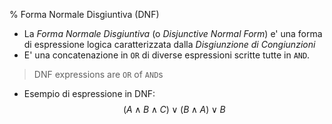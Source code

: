 % Forma Normale Disgiuntiva (DNF)

* La *Forma Normale Disgiuntiva* (o *Disjunctive Normal Form*) e' una forma di
  espressione logica caratterizzata dalla *Disgiunzione di Congiunzioni* 
* E' una concatenazione in `OR` di diverse espressioni scritte tutte in `AND`.

> DNF expressions are `OR` of `AND`s

* Esempio di espressione in DNF:
  $$
  (A \land B \land C) \lor (B \land A) \lor B
  $$
